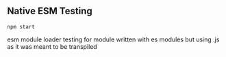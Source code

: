 ## Native ESM Testing

`npm start`

 esm module loader testing for module written with es modules but using .js as it was meant to be transpiled
